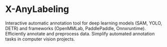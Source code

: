 # X-AnyLabeling
Interactive automatic annotation tool for deep learning models (SAM, YOLO, DETR) and frameworks (OpenMMLab, PaddlePaddle, Onnxruntime). Efficiently annotate and preprocess data. Simplify automated annotation tasks in computer vision projects.
